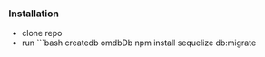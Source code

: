 ### Installation
 - clone repo
 - run ```bash
 createdb omdbDb
 npm install
 sequelize db:migrate
 ```
